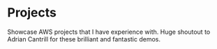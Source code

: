 # Projects
Showcase AWS projects that I have experience with. Huge shoutout to Adrian Cantrill for these brilliant and fantastic demos.
